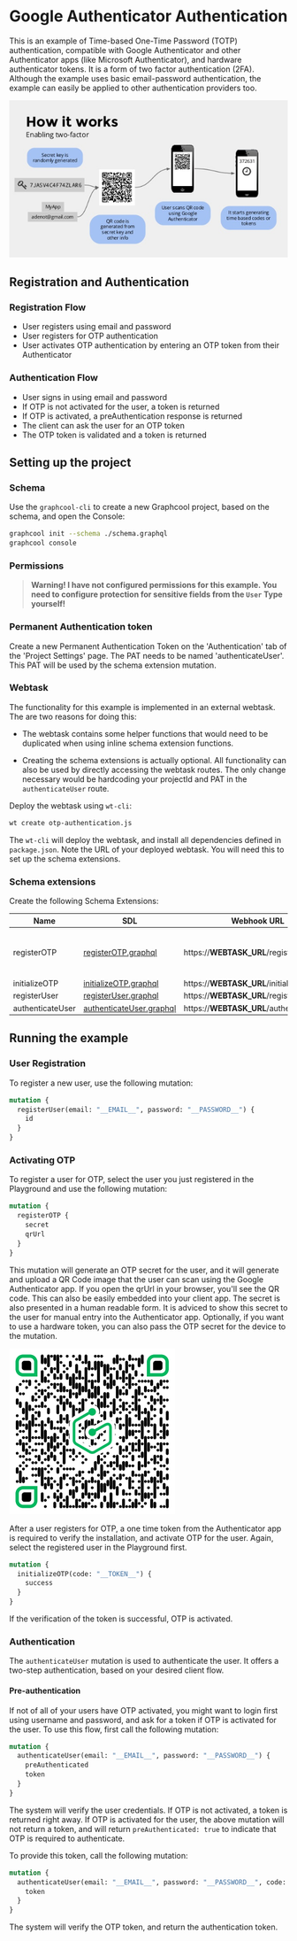 # Google Authenticator Authentication

This is an example of Time-based One-Time Password (TOTP) authentication, compatible with Google Authenticator and other Authenticator apps (like Microsoft Authenticator), and hardware authenticator tokens. It is a form of two factor authentication (2FA). Although the example uses basic email-password authentication, the example can easily be applied to other authentication providers too.

![two-factor-authentication-with-laravel-and-google-authenticator-3-638](./doc/howitworks.jpg)

## Registration and Authentication

### Registration Flow

- User registers using email and password
- User registers for OTP authentication
- User activates OTP authentication by entering an OTP token from their Authenticator

### Authentication Flow

- User signs in using email and password
- If OTP is not activated for the user, a token is returned
- If OTP is activated, a preAuthentication response is returned
- The client can ask the user for an OTP token
- The OTP token is validated and a token is returned

## Setting up the project

### Schema

Use the `graphcool-cli` to create a new Graphcool project, based on the schema, and open the Console:
```bash
graphcool init --schema ./schema.graphql
graphcool console
```
### Permissions

> **Warning! I have not configured permissions for this example. You need to configure protection for sensitive fields from the `User` Type yourself!**

### Permanent Authentication token

Create a new Permanent Authentication Token on the 'Authentication' tab of the 'Project Settings' page.
The PAT needs to be named 'authenticateUser'. This PAT will be used by the schema extension mutation.

### Webtask

The functionality for this example is implemented in an external webtask. The are two reasons for doing this:
- The webtask contains some helper functions that would need to be duplicated when using inline schema extension functions.

- Creating the schema extensions is actually optional. All functionality can also be used by directly accessing the webtask routes. The only change necessary would be hardcoding your projectId and PAT in the `authenticateUser` route.

Deploy the webtask using `wt-cli`:
```sh
wt create otp-authentication.js
```
The `wt-cli` will deploy the webtask, and install all dependencies defined in `package.json`. Note the URL of your deployed webtask. You will need this to set up the schema extensions.

### Schema extensions

Create the following Schema Extensions:

| Name | SDL | Webhook URL | Headers |
| ---- | --- | ------- | ------- |
| registerOTP |  [registerOTP.graphql](./extensions/registerOTP.graphql) | https://__WEBTASK_URL__/registerOtp | X-OTP-Issuer: Your Company Name |
| initializeOTP |[initializeOTP.graphql](./extensions/initializeOTP.graphql) | https://__WEBTASK_URL__/initializeOtp |
| registerUser |[registerUser.graphql](./extensions/registerUser.graphql) | https://__WEBTASK_URL__/registerUser |
| authenticateUser | [authenticateUser.graphql](./extensions/authenticateUser.graphql) | https://__WEBTASK_URL__/authenticateUser |

## Running the example

### User Registration

To register a new user, use the following mutation:

```graphql
mutation {
  registerUser(email: "__EMAIL__", password: "__PASSWORD__") {
    id
  }
}
```

### Activating OTP

To register a user for OTP, select the user you just registered in the Playground and use the following mutation:

```graphql
mutation {
  registerOTP {
    secret
    qrUrl
  }
}
```

This mutation will generate an OTP secret for the user, and it will generate and upload a QR Code image that the user can scan using the Google Authenticator app. If you open the qrUrl in your browser, you'll see the QR code. This can also be easily embedded into your client app. The secret is also presented in a human readable form. It is adviced to show this secret to the user for manual entry into the Authenticator app.
Optionally, if you want to use a hardware token, you can also pass the OTP secret for the device to the mutation.

![qr-code](./doc/qr-sample.png)

After a user registers for OTP, a one time token from the Authenticator app is required to verify the installation, and activate OTP for the user. Again, select the registered user in the Playground first.

```graphql
mutation {
  initializeOTP(code: "__TOKEN__") {
    success
  }
}
```

If the verification of the token is successful, OTP is activated.

### Authentication

The `authenticateUser` mutation is used to authenticate the user. It offers a two-step authentication, based on your desired client flow.

#### Pre-authentication

If not of all of your users have OTP activated, you might want to login first using username and password, and ask for a token if OTP is activated for the user. To use this flow, first call the following mutation:

```graphql
mutation {
  authenticateUser(email: "__EMAIL__", password: "__PASSWORD__") {
    preAuthenticated
    token
  }
}
```

The system will verify the user credentials. If OTP is not activated, a token is returned right away. If OTP is activated for the user, the above mutation will not return a token, and will return `preAuthenticated: true` to indicate that OTP is required to authenticate.

To provide this token, call the following mutation:

```graphql
mutation {
  authenticateUser(email: "__EMAIL__", password: "__PASSWORD__", code: "__TOKEN__") {
    token
  }
}
```

The system will verify the OTP token, and return the authentication token.
